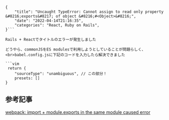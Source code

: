 ```metadata
{
    "title": "Uncaught TypeError: Cannot assign to read only property &#8216;exports&#8217; of object &#8216;#<Object>&#8216;",
    "date": "2022-04-14T21:16:35",
    "categories": "React, Ruby on Rails",
}```

Rails + Reactでタイトルのエラーが発生しました

どうやら、commonJSをES modulesで利用しようとしていることが問題らしく、<br>babel.config.jsに下記のコードを入力したら解決できました

```vim
 return {
    "sourceType": "unambiguous", // この部分！
    presets: []
}
```

## 参考記事

[webpack: import + module.exports in the same module caused error](https://stackoverflow.com/questions/42449999/webpack-import-module-exports-in-the-same-module-caused-error)
